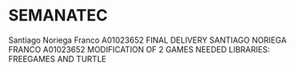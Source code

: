 # SEMANATEC
Santiago Noriega Franco A01023652
FINAL DELIVERY
SANTIAGO NORIEGA FRANCO A01023652
MODIFICATION OF 2 GAMES
NEEDED LIBRARIES: FREEGAMES AND TURTLE
